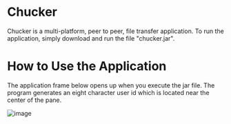 # Chucker
Chucker is a multi-platform, peer to peer, file transfer application. To run the application, simply download and run the file "chucker.jar".

# How to Use the Application
The application frame below opens up when you execute the jar file. The program generates an eight character user id which is located near the center of the pane.

![image](https://user-images.githubusercontent.com/14824605/34497284-f8f6d62c-efca-11e7-9235-7f84c9b5e9dd.png)
